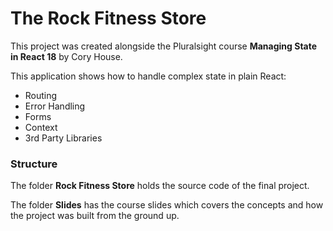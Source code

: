 # The Rock Fitness Store
This project was created alongside the Pluralsight course **Managing State in React 18** by Cory House.

This application shows how to handle complex state in plain React:
- Routing
- Error Handling
- Forms
- Context
- 3rd Party Libraries

### Structure
The folder **Rock Fitness Store** holds the source code of the final project.

The folder **Slides** has the course slides which covers the concepts and how the project was built from the ground up.
